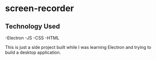 # screen-recorder

## Technology Used
-Electron
-JS
-CSS
-HTML

This is just a side project built while I was learning Electron and trying to build a desktop application.
